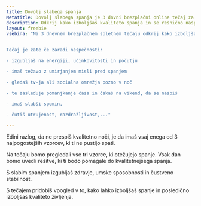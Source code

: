```yaml
---
title: Dovolj slabega spanja
Metatitle: Dovolj slabega spanja je 3 dnvni brezplačni online tečaj za osebe, ki si želijo kvalitetnega spanja
description: Odkrij kako izboljšaš kvaliteto spanja in se resnično naspiš, da bodo tvoji dnevi polni energije, KREATkreative in zdravja, brez stranskih učinkov.
layout: freebie
vsebina: "Na 3 dnevnem brezplačnem spletnem tečaju odkrij kako izboljšaš kvaliteto spanja in se resnično naspiš, da bodo tvoji dnevi polni energije, kreative in zdravja, brez stranskih učinkov.


Tečaj je zate če zaradi nespečnosti: 

- izgubljaš na energiji, učinkovitosti in počutju 

- imaš težavo z umirjanjem misli pred spanjem

- gledaš tv-ja ali socialna omrežja pozno v noč

- te zasleduje pomanjkanje časa in čakaš na vikend, da se naspiš

- imaš slabši spomin, 

- čutiš utrujenost, razdražljivost,..."

---
```


Edini razlog, da ne prespiš kvalitetno noči, je da imaš vsaj enega od 3 najpogostejših vzorcev, ki ti ne pustijo spati.

Na tečaju bomo pregledali vse tri vzorce, ki otežujejo spanje. Vsak dan bomo uvedli rešitve, ki ti bodo pomagale do kvalitetnejšega spanja.


S slabim spanjem izgubljaš zdravje, umske sposobnosti in čustveno stabilnost.

S tečajem pridobiš vpogled v to, kako lahko izboljšaš spanje in posledično izboljšaš kvaliteto življenja.



